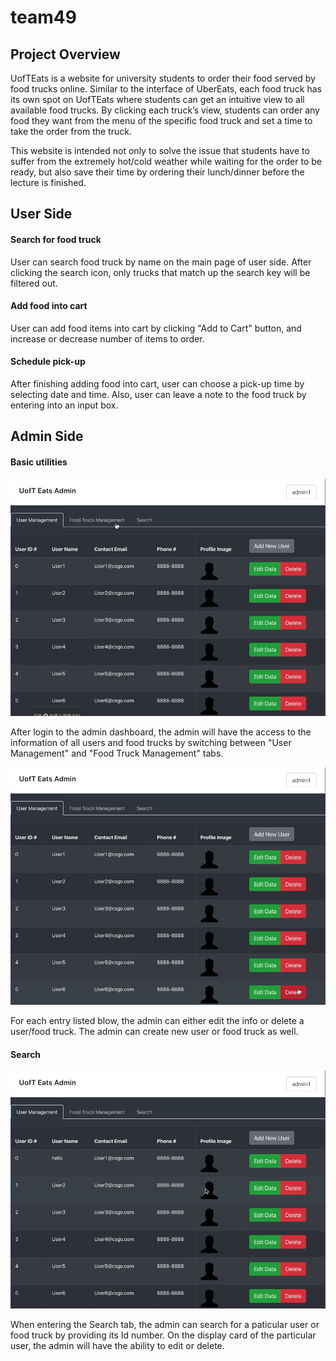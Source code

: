 # team49

## Project Overview

UofTEats is a website for university students to order their food served by food trucks online. Similar to the interface of UberEats, each food truck has its own spot on UofTEats where students can get an intuitive view to all available food trucks. By clicking each truck’s view, students can order any food they want from the menu of the specific food truck and set a time to take the order from the truck.

This website is intended not only to solve the issue that students have to suffer from the extremely hot/cold weather while waiting for the order to be ready, but also save their time by ordering their lunch/dinner before the lecture is finished.

## User Side

#### Search for food truck

User can search food truck by name on the main page of user side. After clicking the search icon, only trucks that match up the search key will be filtered out.

#### Add food into cart

User can add food items into cart by clicking "Add to Cart" button, and increase or decrease number of items to order. 

#### Schedule pick-up

After finishing adding food into cart, user can choose a pick-up time by selecting date and time. Also, user can leave a note to the food truck by entering into an input box.

## Admin Side

#### Basic utilities

<img src="./public/AdminViews.gif">

After login to the admin dashboard, the admin will have the access to the information of all users and food trucks by switching between "User Management" and "Food Truck Management" tabs.

<img src="./public/EditUser.gif">

For each entry listed blow, the admin can either edit the info or delete a user/food truck. The admin can create new user or food truck as well.

#### Search

<img src="./public/SearchView.gif">

When entering the Search tab, the admin can search for a paticular user or food truck by providing its Id number. On the display card of the particular user, the admin will have the ability to edit or delete.
